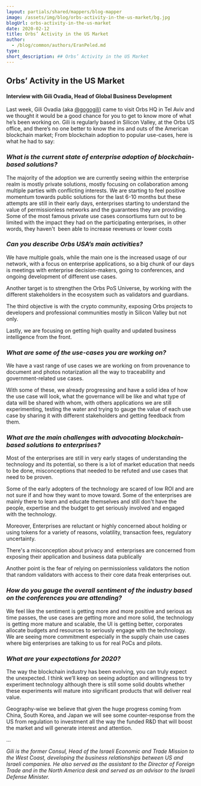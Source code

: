```yaml
---
layout: partials/shared/mappers/blog-mapper
image: /assets/img/blog/orbs-activity-in-the-us-market/bg.jpg
blogUrl: orbs-activity-in-the-us-market
date: 2020-02-12
title: Orbs’ Activity in the US Market
author:
  - /blog/common/authors/EranPeled.md
type:
short_description: ## Orbs’ Activity in the US Market
---
```


## Orbs’ Activity in the US Market

#### Interview with Gili Ovadia, Head of Global Business Development

Last week, Gili Ovadia (aka [@gogogili](https://twitter.com/gogogili)) came to visit Orbs HQ in Tel Aviv and we thought it would be a good chance for you to get to know more of what he’s been working on. Gili is regularly based in Silicon Valley, at the Orbs US office, and there’s no one better to know the ins and outs of the American blockchain market; From blockchain adoption to popular use-cases, here is what he had to say:

### _**What is the current state of enterprise adoption of blockchain-based solutions?**_

The majority of the adoption we are currently seeing within the enterprise realm is mostly private solutions, mostly focusing on collaboration among multiple parties with conflicting interests. We are starting to feel positive momentum towards public solutions for the last 6-10 months but these attempts are still in their early days, enterprises starting to understand the value of permissionless networks and the guarantees they are providing. Some of the most famous private use cases consortiums turn out to be limited with the impact they had on the participating enterprises, in other words, they haven't  been able to increase revenues or lower costs

### _**Can you describe Orbs USA’s main activities?**_

We have multiple goals, while the main one is the increased usage of our network, with a focus on enterprise applications, so a big chunk of our days is meetings with enterprise decision-makers, going to conferences, and ongoing development of different use cases.

Another target is to strengthen the Orbs PoS Universe, by working with the different stakeholders in the ecosystem such as validators and guardians.

The third objective is with the crypto community, exposing Orbs projects to developers and professional communities mostly in Silicon Valley but not only.

Lastly, we are focusing on getting high quality and updated business intelligence from the front.

### _**What are some of the use-cases you are working on?**_

We have a vast range of use cases we are working on from provenance to document and photos notarization all the way to traceability and government-related use cases.

With some of these, we already progressing and have a solid idea of how the use case will look, what the governance will be like and what type of data will be shared with whom, with others applications we are still experimenting, testing the water and trying to gauge the value of each use case by sharing it with different stakeholders and getting feedback from them.

### _**What are the main challenges with advocating blockchain-based solutions to enterprises?**_

Most of the enterprises are still in very early stages of understanding the technology and its potential, so there is a lot of market education that needs to be done, misconceptions that needed to be refuted and use cases that need to be proven.

Some of the early adopters of the technology are scared of low ROI and are not sure if and how they want to move toward. Some of the enterprises are mainly there to learn and educate themselves and still don't have the people, expertise and the budget to get seriously involved and engaged with the technology.

Moreover, Enterprises are reluctant or highly concerned about holding or using tokens for a variety of reasons, volatility, transaction fees, regulatory uncertainty.

There's a misconception about privacy and  enterprises are concerned from exposing their application and business data publically

Another point is the fear of relying on permissionless validators the notion that random validators with access to their core data freak enterprises out.

### _**How do you gauge the overall sentiment of the industry based on the conferences you are attending?**_

We feel like the sentiment is getting more and more positive and serious as time passes, the use cases are getting more and more solid, the technology is getting more mature and scalable, the UI is getting better, corporates allocate budgets and resources to seriously engage with the technology. We are seeing more commitment especially in the supply chain use cases where big enterprises are talking to us for real PoCs and pilots.

### _**What are your expectations for 2020?**_

The way the blockchain industry has been evolving, you can truly expect the unexpected. I think we’ll keep on seeing adoption and willingness to try experiment technology although there is still some solid doubts whether these experiments will mature into significant products that will deliver real value.

Geography-wise we believe that given the huge progress coming from China, South Korea, and Japan we will see some counter-response from the US from regulation to investment all the way the funded R&D that will boost the market and will generate interest and attention.

...

_Gili is the former Consul, Head of the Israeli Economic and Trade Mission to the West Coast, developing the business relationships between US and Israeli companies. He also served as the assistant to the Director of Foreign Trade and in the North America desk and served as an advisor to the Israeli Defense Minister._
